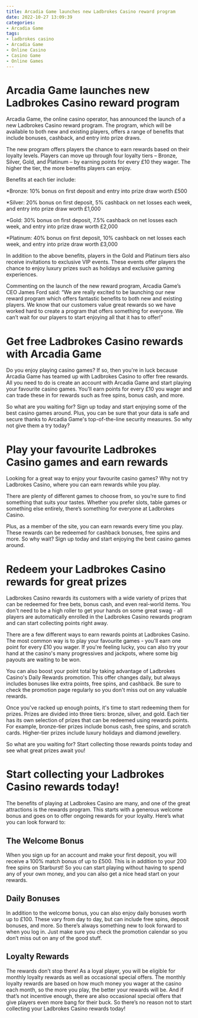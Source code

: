 ```yaml
---
title: Arcadia Game launches new Ladbrokes Casino reward program
date: 2022-10-27 13:09:39
categories:
- Arcadia Game
tags:
- ladbrokes casino
- Arcadia Game
- Online Casino
- Casino Game
- Online Games
---
```



#  Arcadia Game launches new Ladbrokes Casino reward program

Arcadia Game, the online casino operator, has announced the launch of a new Ladbrokes Casino reward program. The program, which will be available to both new and existing players, offers a range of benefits that include bonuses, cashback, and entry into prize draws.

The new program offers players the chance to earn rewards based on their loyalty levels. Players can move up through four loyalty tiers – Bronze, Silver, Gold, and Platinum – by earning points for every £10 they wager. The higher the tier, the more benefits players can enjoy.

Benefits at each tier include:

*Bronze: 10% bonus on first deposit and entry into prize draw worth £500

*Silver: 20% bonus on first deposit, 5% cashback on net losses each week, and entry into prize draw worth £1,000

*Gold: 30% bonus on first deposit, 7.5% cashback on net losses each week, and entry into prize draw worth £2,000

*Platinum: 40% bonus on first deposit, 10% cashback on net losses each week, and entry into prize draw worth £3,000

In addition to the above benefits, players in the Gold and Platinum tiers also receive invitations to exclusive VIP events. These events offer players the chance to enjoy luxury prizes such as holidays and exclusive gaming experiences.

Commenting on the launch of the new reward program, Arcadia Game’s CEO James Ford said: “We are really excited to be launching our new reward program which offers fantastic benefits to both new and existing players. We know that our customers value great rewards so we have worked hard to create a program that offers something for everyone. We can’t wait for our players to start enjoying all that it has to offer!”

#  Get free Ladbrokes Casino rewards with Arcadia Game

Do you enjoy playing casino games? If so, then you're in luck because Arcadia Game has teamed up with Ladbrokes Casino to offer free rewards. All you need to do is create an account with Arcadia Game and start playing your favourite casino games. You'll earn points for every £10 you wager and can trade these in for rewards such as free spins, bonus cash, and more.

So what are you waiting for? Sign up today and start enjoying some of the best casino games around. Plus, you can be sure that your data is safe and secure thanks to Arcadia Game's top-of-the-line security measures. So why not give them a try today?

#  Play your favourite Ladbrokes Casino games and earn rewards

Looking for a great way to enjoy your favourite casino games? Why not try Ladbrokes Casino, where you can earn rewards while you play.

There are plenty of different games to choose from, so you’re sure to find something that suits your tastes. Whether you prefer slots, table games or something else entirely, there’s something for everyone at Ladbrokes Casino.

Plus, as a member of the site, you can earn rewards every time you play. These rewards can be redeemed for cashback bonuses, free spins and more. So why wait? Sign up today and start enjoying the best casino games around.

#  Redeem your Ladbrokes Casino rewards for great prizes

Ladbrokes Casino rewards its customers with a wide variety of prizes that can be redeemed for free bets, bonus cash, and even real-world items. You don't need to be a high roller to get your hands on some great swag - all players are automatically enrolled in the Ladbrokes Casino rewards program and can start collecting points right away.

There are a few different ways to earn rewards points at Ladbrokes Casino. The most common way is to play your favourite games - you'll earn one point for every £10 you wager. If you're feeling lucky, you can also try your hand at the casino's many progressives and jackpots, where some big payouts are waiting to be won.

You can also boost your point total by taking advantage of Ladbrokes Casino's Daily Rewards promotion. This offer changes daily, but always includes bonuses like extra points, free spins, and cashback. Be sure to check the promotion page regularly so you don't miss out on any valuable rewards.

Once you've racked up enough points, it's time to start redeeming them for prizes. Prizes are divided into three tiers: bronze, silver, and gold. Each tier has its own selection of prizes that can be redeemed using rewards points. For example, bronze-tier prizes include bonus cash, free spins, and scratch cards. Higher-tier prizes include luxury holidays and diamond jewellery.

So what are you waiting for? Start collecting those rewards points today and see what great prizes await you!

#  Start collecting your Ladbrokes Casino rewards today!

The benefits of playing at Ladbrokes Casino are many, and one of the great attractions is the rewards program. This starts with a generous welcome bonus and goes on to offer ongoing rewards for your loyalty. Here’s what you can look forward to:

## The Welcome Bonus

When you sign up for an account and make your first deposit, you will receive a 100% match bonus of up to £500. This is in addition to your 200 free spins on Starburst! So you can start playing without having to spend any of your own money, and you can also get a nice head start on your rewards.

## Daily Bonuses

In addition to the welcome bonus, you can also enjoy daily bonuses worth up to £100. These vary from day to day, but can include free spins, deposit bonuses, and more. So there’s always something new to look forward to when you log in. Just make sure you check the promotion calendar so you don’t miss out on any of the good stuff.

## Loyalty Rewards

The rewards don’t stop there! As a loyal player, you will be eligible for monthly loyalty rewards as well as occasional special offers. The monthly loyalty rewards are based on how much money you wager at the casino each month, so the more you play, the better your rewards will be. And if that’s not incentive enough, there are also occasional special offers that give players even more bang for their buck. So there’s no reason not to start collecting your Ladbrokes Casino rewards today!